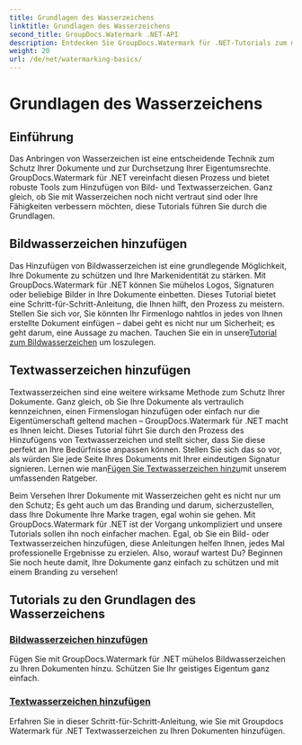 ```yaml
---
title: Grundlagen des Wasserzeichens
linktitle: Grundlagen des Wasserzeichens
second_title: GroupDocs.Watermark .NET-API
description: Entdecken Sie GroupDocs.Watermark für .NET-Tutorials zum mühelosen Hinzufügen von Bild- und Textwasserzeichen. Schützen Sie Ihre Dokumente mit diesen leicht verständlichen Anleitungen.
weight: 20
url: /de/net/watermarking-basics/
---
```


# Grundlagen des Wasserzeichens

## Einführung
Das Anbringen von Wasserzeichen ist eine entscheidende Technik zum Schutz Ihrer Dokumente und zur Durchsetzung Ihrer Eigentumsrechte. GroupDocs.Watermark für .NET vereinfacht diesen Prozess und bietet robuste Tools zum Hinzufügen von Bild- und Textwasserzeichen. Ganz gleich, ob Sie mit Wasserzeichen noch nicht vertraut sind oder Ihre Fähigkeiten verbessern möchten, diese Tutorials führen Sie durch die Grundlagen.

## Bildwasserzeichen hinzufügen

Das Hinzufügen von Bildwasserzeichen ist eine grundlegende Möglichkeit, Ihre Dokumente zu schützen und Ihre Markenidentität zu stärken. Mit GroupDocs.Watermark für .NET können Sie mühelos Logos, Signaturen oder beliebige Bilder in Ihre Dokumente einbetten. Dieses Tutorial bietet eine Schritt-für-Schritt-Anleitung, die Ihnen hilft, den Prozess zu meistern. Stellen Sie sich vor, Sie könnten Ihr Firmenlogo nahtlos in jedes von Ihnen erstellte Dokument einfügen – dabei geht es nicht nur um Sicherheit; es geht darum, eine Aussage zu machen. Tauchen Sie ein in unsere[Tutorial zum Bildwasserzeichen](./add-image-watermark/) um loszulegen.

## Textwasserzeichen hinzufügen

 Textwasserzeichen sind eine weitere wirksame Methode zum Schutz Ihrer Dokumente. Ganz gleich, ob Sie Ihre Dokumente als vertraulich kennzeichnen, einen Firmenslogan hinzufügen oder einfach nur die Eigentümerschaft geltend machen – GroupDocs.Watermark für .NET macht es Ihnen leicht. Dieses Tutorial führt Sie durch den Prozess des Hinzufügens von Textwasserzeichen und stellt sicher, dass Sie diese perfekt an Ihre Bedürfnisse anpassen können. Stellen Sie sich das so vor, als würden Sie jede Seite Ihres Dokuments mit Ihrer eindeutigen Signatur signieren. Lernen wie man[Fügen Sie Textwasserzeichen hinzu](./add-text-watermark/)mit unserem umfassenden Ratgeber.

Beim Versehen Ihrer Dokumente mit Wasserzeichen geht es nicht nur um den Schutz; Es geht auch um das Branding und darum, sicherzustellen, dass Ihre Dokumente Ihre Marke tragen, egal wohin sie gehen. Mit GroupDocs.Watermark für .NET ist der Vorgang unkompliziert und unsere Tutorials sollen ihn noch einfacher machen. Egal, ob Sie ein Bild- oder Textwasserzeichen hinzufügen, diese Anleitungen helfen Ihnen, jedes Mal professionelle Ergebnisse zu erzielen. Also, worauf wartest Du? Beginnen Sie noch heute damit, Ihre Dokumente ganz einfach zu schützen und mit einem Branding zu versehen!

## Tutorials zu den Grundlagen des Wasserzeichens
### [Bildwasserzeichen hinzufügen](./add-image-watermark/)
Fügen Sie mit GroupDocs.Watermark für .NET mühelos Bildwasserzeichen zu Ihren Dokumenten hinzu. Schützen Sie Ihr geistiges Eigentum ganz einfach.
### [Textwasserzeichen hinzufügen](./add-text-watermark/)
Erfahren Sie in dieser Schritt-für-Schritt-Anleitung, wie Sie mit Groupdocs Watermark für .NET Textwasserzeichen zu Ihren Dokumenten hinzufügen.